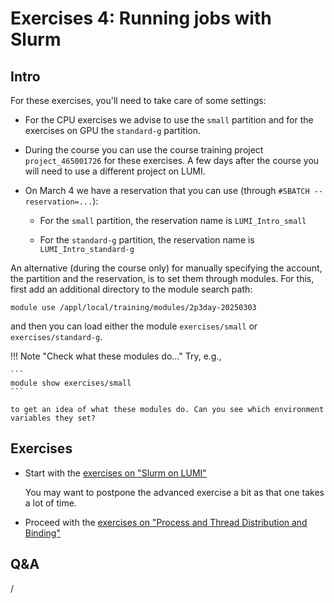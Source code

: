 # Exercises 4: Running jobs with Slurm

## Intro

For these exercises, you'll need to take care of some settings:

-   For the CPU exercises we advise to use the `small` partition and for the 
    exercises on GPU the `standard-g` partition.

-   During the course you can use the course training project `project_465001726`
    for these exercises. A few days after the course you will need to use a different project
    on LUMI. 

-   On March 4 we have a reservation that you can use (through `#SBATCH --reservation=...`):
  
    -   For the `small` partition, the reservation name is `LUMI_Intro_small`

    -   For the `standard-g` partition, the reservation name is `LUMI_Intro_standard-g`

An alternative (during the course only) for manually specifying 
the account, the partition and the reservation, is to set
them through modules. For this, first add an additional directory to the module search path:

```
module use /appl/local/training/modules/2p3day-20250303
```

and then you can load either the module `exercises/small` or `exercises/standard-g`.

!!! Note "Check what these modules do..."
    Try, e.g., 

    ```
    module show exercises/small
    ```

    to get an idea of what these modules do. Can you see which environment variables they set?


## Exercises

<!-- Exercises will be made available during the course -->

-   Start with the [exercises on "Slurm on LUMI"](E201-Slurm.md)

    You may want to postpone the advanced exercise a bit as that one takes a lot of time.

-   Proceed with the [exercises on "Process and Thread Distribution and Binding"](E202-Binding.md)


## Q&A

/
